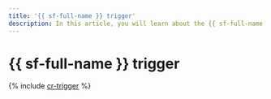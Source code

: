 ```yaml
---
title: '{{ sf-full-name }} trigger'
description: In this article, you will learn about the {{ sf-full-name }} trigger, the format of the messages it sends, and the roles required for the trigger to work.
---
```


# {{ sf-full-name }} trigger


{% include [cr-trigger](../../_includes/functions/cr-trigger.md) %}
